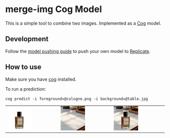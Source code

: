 # merge-img Cog Model

This is a simple tool to combine two images. Implemented as a [Cog](https://github.com/replicate/cog) model.

## Development

Follow the [model pushing guide](https://replicate.com/docs/guides/push-a-model) to push your own model to [Replicate](https://replicate.com).


## How to use

Make sure you have [cog](https://github.com/replicate/cog) installed.

To run a prediction:

    cog predict -i foreground=@cologne.png -i background=@table.jpg

<table> <tr> <td><img src="cologne.png" alt="Input" width="50%"></td> <td><img src="table.jpg" alt="Input" width="50%"></td> <td><img src="output.jpg" alt="Output" width="50%"></td> </tr> </table>
